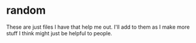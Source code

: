 # random

These are just files I have that help me out. I'll add to them as I make more stuff I think might just be helpful to people.
